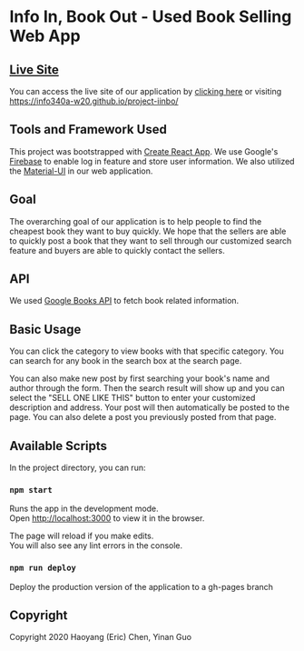 # Info In, Book Out - Used Book Selling Web App
## [Live Site](https://info340a-w20.github.io/project-iinbo/)
You can access the live site of our application by [clicking here](https://info340a-w20.github.io/project-iinbo/) or visiting https://info340a-w20.github.io/project-iinbo/

## Tools and Framework Used
This project was bootstrapped with [Create React App](https://github.com/facebook/create-react-app). We use Google's [Firebase](https://firebase.google.com/) to enable log in feature and store user information. We also utilized the [Material-UI](https://material-ui.com/) in our web application.

## Goal
The overarching goal of our application is to help people to find the cheapest book they want to buy quickly. We hope that the sellers are able to quickly post a book that they want to sell through our customized search feature and buyers are able to quickly contact the sellers.

## API
We used [Google Books API](https://developers.google.com/books/docs/v1/reference/bookshelves) to fetch book related information.

## Basic Usage
You can click the category to view books with that specific category. You can search for any book in the search box at the search page. 

You can also make new post by first searching your book's name and author through the form. Then the search result will show up and you can select the "SELL ONE LIKE THIS" button to enter your customized description and address. Your post will then automatically be posted to the page. You can also delete a post you previously posted from that page.

## Available Scripts

In the project directory, you can run:

### `npm start`

Runs the app in the development mode.<br />
Open [http://localhost:3000](http://localhost:3000) to view it in the browser.

The page will reload if you make edits.<br />
You will also see any lint errors in the console.

### `npm run deploy`
 Deploy the production version of the application to a gh-pages branch

 ## Copyright
 Copyright 2020 Haoyang (Eric) Chen, Yinan Guo